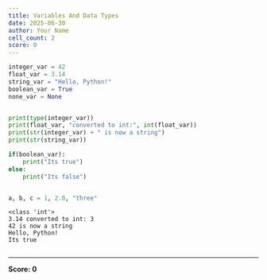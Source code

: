 ```yaml
---
title: Variables And Data Types
date: 2025-06-30
author: Your Name
cell_count: 2
score: 0
---
```


```python
integer_var = 42
float_var = 3.14
string_var = "Hello, Python!"
boolean_var = True
none_var = None


print(type(integer_var))  
print(float_var, "converted to int:", int(float_var))  
print(str(integer_var) + " is now a string")  
print(str(string_var))

if(boolean_var):
    print("Its true")
else:
    print("Its false")


a, b, c = 1, 2.0, "three"
```

    <class 'int'>
    3.14 converted to int: 3
    42 is now a string
    Hello, Python!
    Its true



```python

```


---
**Score: 0**